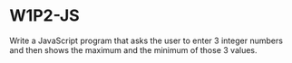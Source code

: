 # W1P2-JS

Write a JavaScript program that asks the user to enter 3 integer numbers
and then shows the maximum and the minimum of those 3 values.
